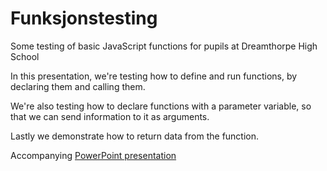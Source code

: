 # Funksjonstesting 
Some testing of basic JavaScript functions for pupils at Dreamthorpe High School

In this presentation, we're testing how to define and run functions, by declaring them and calling them.

We're also testing how to declare functions with a parameter variable, so that we can send information to it as arguments.

Lastly we demonstrate how to return data from the function.

Accompanying [PowerPoint presentation](https://vikenfk-my.sharepoint.com/:p:/g/personal/kristerb_viken_no/EVA5JbkXfvNHpaXWDrVwRMgBF36tBE_K2_XK6IqSZjt75A?e=O5ExGa)
